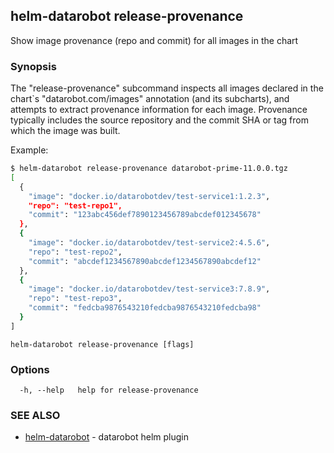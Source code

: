 ## helm-datarobot release-provenance

Show image provenance (repo and commit) for all images in the chart

### Synopsis


The "release-provenance" subcommand inspects all images declared in the chart`s "datarobot.com/images"
annotation (and its subcharts), and attempts to extract provenance information for each image. Provenance
typically includes the source repository and the commit SHA or tag from which the image was built.

Example:

```sh
$ helm-datarobot release-provenance datarobot-prime-11.0.0.tgz
[
  {
    "image": "docker.io/datarobotdev/test-service1:1.2.3",
    "repo": "test-repo1",
    "commit": "123abc456def7890123456789abcdef012345678"
  },
  {
    "image": "docker.io/datarobotdev/test-service2:4.5.6",
    "repo": "test-repo2",
    "commit": "abcdef1234567890abcdef1234567890abcdef12"
  },
  {
    "image": "docker.io/datarobotdev/test-service3:7.8.9",
    "repo": "test-repo3",
    "commit": "fedcba9876543210fedcba9876543210fedcba98"
  }
]
```


```
helm-datarobot release-provenance [flags]
```

### Options

```
  -h, --help   help for release-provenance
```

### SEE ALSO

* [helm-datarobot](helm-datarobot.md)	 - datarobot helm plugin

